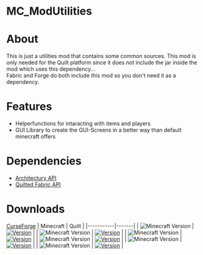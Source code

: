 # MC_ModUtilities

# About
This is just a utilities mod that contains some common sources.
This mod is only needed for the Quilt platform since it does not include the jar inside the mod which uses this dependency...<br>
Fabric and Forge do both include this mod so you don't need it as a dependency.

# Features
- Helperfunctions for intaracting with items and players
- GUI Library to create the GUI-Screens in a better way than default minecraft offers

# Dependencies
- [Architectury API](https://www.curseforge.com/minecraft/mc-mods/architectury-api)
- [Quilted Fabric API](https://www.curseforge.com/minecraft/mc-mods/qsl)

# Downloads

[CurseForge](https://www.curseforge.com/minecraft/mc-mods/kroiautilities)
| Minecraft | Quilt |
|-----------|-------|
| ![Minecraft Version](https://img.shields.io/badge/Minecraft-1.20.6-green)    | [![Version](https://img.shields.io/badge/v1.0.0-green)][1.0.0-quilt-1.20.6]  |
| ![Minecraft Version](https://img.shields.io/badge/Minecraft-1.20.4-green)    | [![Version](https://img.shields.io/badge/v1.0.0-green)][1.0.0-quilt-1.20.4]  |
| ![Minecraft Version](https://img.shields.io/badge/Minecraft-1.20.2-green)    | [![Version](https://img.shields.io/badge/v1.0.0-green)][1.0.0-quilt-1.20.2]  | 
| ![Minecraft Version](https://img.shields.io/badge/Minecraft-1.20.1-green)    | [![Version](https://img.shields.io/badge/v1.0.1-green)][1.0.1-quilt-1.20.1]  |
| ![Minecraft Version](https://img.shields.io/badge/Minecraft-1.19.3-green)    | [![Version](https://img.shields.io/badge/v1.0.0-green)][1.0.0-quilt-1.19.3]  |
| ![Minecraft Version](https://img.shields.io/badge/Minecraft-1.19.2-green)    | [![Version](https://img.shields.io/badge/v1.0.0-green)][1.0.0-quilt-1.19.2]  |


<!--	Links to Curseforge:	-->
[1.0.0-quilt-1.19.2]:https://legacy.curseforge.com/minecraft/mc-mods/modutilities/download/6073110
[1.0.0-quilt-1.19.3]:https://legacy.curseforge.com/minecraft/mc-mods/modutilities/download/6073113
[1.0.1-quilt-1.20.1]:https://www.curseforge.com/minecraft/mc-mods/kroiautilities/download/6085215
[1.0.0-quilt-1.20.2]:https://legacy.curseforge.com/minecraft/mc-mods/modutilities/download/6073118
[1.0.0-quilt-1.20.4]:https://legacy.curseforge.com/minecraft/mc-mods/modutilities/download/6073121
[1.0.0-quilt-1.20.6]:https://legacy.curseforge.com/minecraft/mc-mods/modutilities/download/6073126

